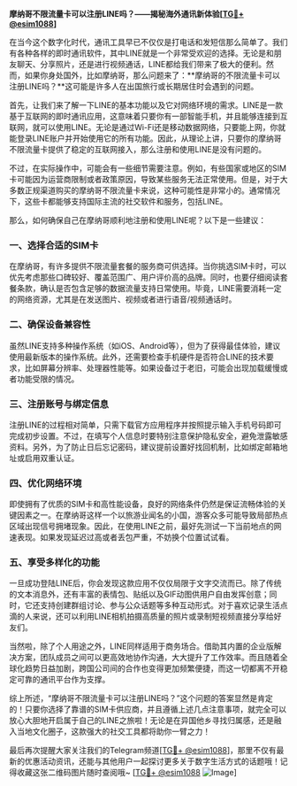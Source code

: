 **摩纳哥不限流量卡可以注册LINE吗？——揭秘海外通讯新体验[[TG💪+ @esim1088](https://t.me/s/esim1088)]**

在当今这个数字化时代，通讯工具早已不仅仅是打电话和发短信那么简单了。我们有各种各样的即时通讯软件，其中LINE就是一个非常受欢迎的选择。无论是和朋友聊天、分享照片，还是进行视频通话，LINE都给我们带来了极大的便利。然而，如果你身处国外，比如摩纳哥，那么问题来了：**摩纳哥的不限流量卡可以注册LINE吗？**这可能是许多人在出国旅行或长期居住时会遇到的问题。

首先，让我们来了解一下LINE的基本功能以及它对网络环境的需求。LINE是一款基于互联网的即时通讯应用，这意味着只要你有一部智能手机，并且能够连接到互联网，就可以使用LINE。无论是通过Wi-Fi还是移动数据网络，只要能上网，你就能登录LINE账户并开始使用它的所有功能。因此，从理论上讲，只要你的摩纳哥不限流量卡提供了稳定的互联网接入，那么注册和使用LINE是没有问题的。

不过，在实际操作中，可能会有一些细节需要注意。例如，有些国家或地区的SIM卡可能因为运营商限制或者政策原因，导致某些服务无法正常使用。但是，对于大多数正规渠道购买的摩纳哥不限流量卡来说，这种可能性是非常小的。通常情况下，这些卡都能够支持国际主流的社交软件和服务，包括LINE。

那么，如何确保自己在摩纳哥顺利地注册和使用LINE呢？以下是一些建议：

### 一、选择合适的SIM卡
在摩纳哥，有许多提供不限流量套餐的服务商可供选择。当你挑选SIM卡时，可以优先考虑那些口碑较好、覆盖范围广、用户评价高的品牌。同时，也要仔细阅读套餐条款，确认是否包含足够的数据流量支持日常使用。毕竟，LINE需要消耗一定的网络资源，尤其是在发送图片、视频或者进行语音/视频通话时。

### 二、确保设备兼容性
虽然LINE支持多种操作系统（如iOS、Android等），但为了获得最佳体验，建议使用最新版本的操作系统。此外，还需要检查手机硬件是否符合LINE的技术要求，比如屏幕分辨率、处理器性能等。如果设备过于老旧，可能会出现加载缓慢或者功能受限的情况。

### 三、注册账号与绑定信息
注册LINE的过程相对简单，只需下载官方应用程序并按照提示输入手机号码即可完成初步设置。不过，在填写个人信息时要特别注意保护隐私安全，避免泄露敏感资料。另外，为了防止日后忘记密码，建议提前设置好找回机制，比如绑定邮箱地址或启用双重认证。

### 四、优化网络环境
即使拥有了优质的SIM卡和高性能设备，良好的网络条件仍然是保证流畅体验的关键因素之一。在摩纳哥这样一个以旅游业闻名的小国，游客众多可能导致局部热点区域出现信号拥堵现象。因此，在使用LINE之前，最好先测试一下当前地点的网速表现。如果发现延迟过高或者丢包严重，不妨换个位置试试看。

### 五、享受多样化的功能
一旦成功登陆LINE后，你会发现这款应用不仅仅局限于文字交流而已。除了传统的文本消息外，还有丰富的表情包、贴纸以及GIF动图供用户自由发挥创意；同时，它还支持创建群组讨论、参与公众话题等多种互动形式。对于喜欢记录生活点滴的人来说，还可以利用LINE相机拍摄高质量的照片或录制短视频直接分享给好友们。

当然啦，除了个人用途之外，LINE同样适用于商务场合。借助其内置的企业版解决方案，团队成员之间可以更高效地协作沟通，大大提升了工作效率。而且随着全球化趋势日益加剧，跨国公司间的合作也变得更加频繁便捷，而这一切都离不开稳定可靠的通讯平台作为支撑。

综上所述，“摩纳哥不限流量卡可以注册LINE吗？”这个问题的答案显然是肯定的！只要你选择了靠谱的SIM卡供应商，并且遵循上述几点注意事项，就完全可以放心大胆地开启属于自己的LINE之旅啦！无论是在异国他乡寻找归属感，还是融入当地文化圈子，这款强大的社交工具都将助你一臂之力！

最后再次提醒大家关注我们的Telegram频道[[TG💪+ @esim1088](https://t.me/s/esim1088)]，那里不仅有最新的优惠活动资讯，还能与其他用户一起探讨更多关于数字生活方式的话题哦！记得收藏这张二维码图片随时查阅哦~ [[TG💪+ @esim1088](https://t.me/s/esim1088) ![Image](https://i.postimg.cc/4NQfJmqS/Snipaste-2025-05-13-00-14-12.png)]